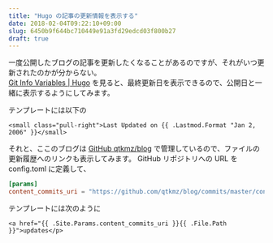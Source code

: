 ```yaml
---
title: "Hugo の記事の更新情報を表示する"
date: 2018-02-04T09:22:10+09:00
slug: 6450b9f644bc710449e91a3fd29edcd03f800b27
draft: true
---
```

一度公開したブログの記事を更新したくなることがあるのですが、それがいつ更新されたのかが分からない。  
[Git Info Variables | Hugo](https://gohugo.io/variables/git/#lastmod) を見ると、最終更新日を表示できるので、公開日と一緒に表示するようにしてみます。  

テンプレートには以下の
```
<small class="pull-right">Last Updated on {{ .Lastmod.Format "Jan 2, 2006" }}</small>
```


それと、ここのブログは [GitHub qtkmz/blog](https://github.com/qtkmz/blog) で管理しているので、ファイルの更新履歴へのリンクも表示してみます。
GitHub リポジトリへの URL を config.toml に定義して、

```config.toml
[params]
content_commits_uri = "https://github.com/qtkmz/blog/commits/master/content"
```

テンプレートには次のように
```
<a href="{{ .Site.Params.content_commits_uri }}{{ .File.Path }}">updates</p>
```

